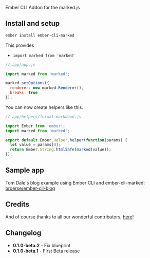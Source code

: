 
Ember CLI Addon for the marked.js

## Install and setup

```bash
ember install ember-cli-marked
```

This provides
- `import marked from 'marked'`


```js
// app/app.js

import marked from 'marked';

marked.setOptions({
  renderer: new marked.Renderer(),
  breaks: true
});
```

You can now create helpers like this.

```js
// app/helpers/format-markdown.js

import Ember from 'ember';
import marked from 'marked';

export default Ember.Helper.helper(function(params) {
  let value = params[0];
  return Ember.String.htmlSafe(marked(value));
});
```

## Sample app

Tom Dale's blog example using Ember CLI and ember-cli-marked: [broerse/ember-cli-blog](https://github.com/broerse/ember-cli-blog)

## Credits

And of course thanks to all our wonderful contributors, [here](https://github.com/martinic/ember-cli-marked/graphs/contributors)!

## Changelog
* **0.1.0-beta.2** - Fix blueprint
* **0.1.0-beta.1** - First Beta release
